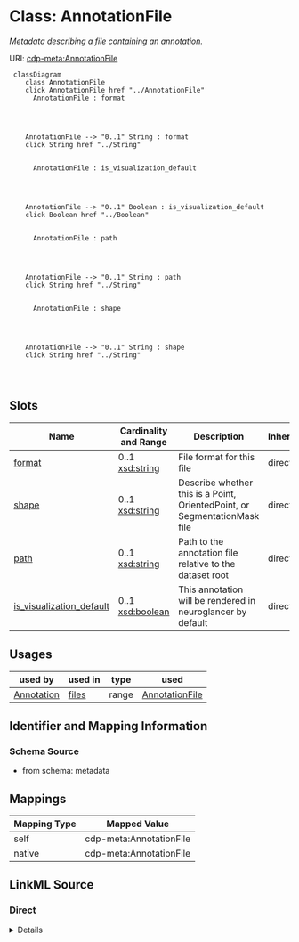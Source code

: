 

# Class: AnnotationFile


_Metadata describing a file containing an annotation._





URI: [cdp-meta:AnnotationFile](metadataAnnotationFile)






```mermaid
 classDiagram
    class AnnotationFile
    click AnnotationFile href "../AnnotationFile"
      AnnotationFile : format
        
          
    
    
    AnnotationFile --> "0..1" String : format
    click String href "../String"

        
      AnnotationFile : is_visualization_default
        
          
    
    
    AnnotationFile --> "0..1" Boolean : is_visualization_default
    click Boolean href "../Boolean"

        
      AnnotationFile : path
        
          
    
    
    AnnotationFile --> "0..1" String : path
    click String href "../String"

        
      AnnotationFile : shape
        
          
    
    
    AnnotationFile --> "0..1" String : shape
    click String href "../String"

        
      
```




<!-- no inheritance hierarchy -->


## Slots

| Name | Cardinality and Range | Description | Inheritance |
| ---  | --- | --- | --- |
| [format](format.md) | 0..1 <br/> [xsd:string](http://www.w3.org/2001/XMLSchema#string) | File format for this file | direct |
| [shape](shape.md) | 0..1 <br/> [xsd:string](http://www.w3.org/2001/XMLSchema#string) | Describe whether this is a Point, OrientedPoint, or SegmentationMask file | direct |
| [path](path.md) | 0..1 <br/> [xsd:string](http://www.w3.org/2001/XMLSchema#string) | Path to the annotation file relative to the dataset root | direct |
| [is_visualization_default](is_visualization_default.md) | 0..1 <br/> [xsd:boolean](http://www.w3.org/2001/XMLSchema#boolean) | This annotation will be rendered in neuroglancer by default | direct |





## Usages

| used by | used in | type | used |
| ---  | --- | --- | --- |
| [Annotation](Annotation.md) | [files](files.md) | range | [AnnotationFile](AnnotationFile.md) |






## Identifier and Mapping Information







### Schema Source


* from schema: metadata





## Mappings

| Mapping Type | Mapped Value |
| ---  | ---  |
| self | cdp-meta:AnnotationFile |
| native | cdp-meta:AnnotationFile |





## LinkML Source

<!-- TODO: investigate https://stackoverflow.com/questions/37606292/how-to-create-tabbed-code-blocks-in-mkdocs-or-sphinx -->

### Direct

<details>
```yaml
name: AnnotationFile
description: Metadata describing a file containing an annotation.
from_schema: metadata
attributes:
  format:
    name: format
    description: File format for this file
    from_schema: metadata
    exact_mappings:
    - cdp-common:annotation_file_format
    rank: 1000
    alias: format
    owner: AnnotationFile
    domain_of:
    - AnnotationFile
    range: string
    inlined: true
    inlined_as_list: true
  shape:
    name: shape
    description: Describe whether this is a Point, OrientedPoint, or SegmentationMask
      file
    from_schema: metadata
    exact_mappings:
    - cdp-common:annotation_file_shape_type
    rank: 1000
    alias: shape
    owner: AnnotationFile
    domain_of:
    - AnnotationFile
    range: string
    inlined: true
    inlined_as_list: true
  path:
    name: path
    description: Path to the annotation file relative to the dataset root.
    from_schema: metadata
    exact_mappings:
    - cdp-common:annotation_file_path
    rank: 1000
    alias: path
    owner: AnnotationFile
    domain_of:
    - AnnotationFile
    range: string
    inlined: true
    inlined_as_list: true
  is_visualization_default:
    name: is_visualization_default
    description: This annotation will be rendered in neuroglancer by default.
    from_schema: metadata
    exact_mappings:
    - cdp-common:annotation_file_is_visualization_default
    rank: 1000
    alias: is_visualization_default
    owner: AnnotationFile
    domain_of:
    - AnnotationFile
    range: boolean
    inlined: true
    inlined_as_list: true

```
</details>

### Induced

<details>
```yaml
name: AnnotationFile
description: Metadata describing a file containing an annotation.
from_schema: metadata
attributes:
  format:
    name: format
    description: File format for this file
    from_schema: metadata
    exact_mappings:
    - cdp-common:annotation_file_format
    rank: 1000
    alias: format
    owner: AnnotationFile
    domain_of:
    - AnnotationFile
    range: string
    inlined: true
    inlined_as_list: true
  shape:
    name: shape
    description: Describe whether this is a Point, OrientedPoint, or SegmentationMask
      file
    from_schema: metadata
    exact_mappings:
    - cdp-common:annotation_file_shape_type
    rank: 1000
    alias: shape
    owner: AnnotationFile
    domain_of:
    - AnnotationFile
    range: string
    inlined: true
    inlined_as_list: true
  path:
    name: path
    description: Path to the annotation file relative to the dataset root.
    from_schema: metadata
    exact_mappings:
    - cdp-common:annotation_file_path
    rank: 1000
    alias: path
    owner: AnnotationFile
    domain_of:
    - AnnotationFile
    range: string
    inlined: true
    inlined_as_list: true
  is_visualization_default:
    name: is_visualization_default
    description: This annotation will be rendered in neuroglancer by default.
    from_schema: metadata
    exact_mappings:
    - cdp-common:annotation_file_is_visualization_default
    rank: 1000
    alias: is_visualization_default
    owner: AnnotationFile
    domain_of:
    - AnnotationFile
    range: boolean
    inlined: true
    inlined_as_list: true

```
</details>